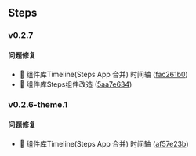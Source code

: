## Steps

### v0.2.7

#### 问题修复
* 🐛 组件库Timeline(Steps App 合并) 时间轴 ([fac261b0](https://atta-gitlab.xtrfr.cn/atta-team/fe/fe-arch/components/xtd-rn/commit/fac261b024c235490ea202ea253ae67c64761beb))
* 🐛 组件库Steps组件改造 ([5aa7e634](https://atta-gitlab.xtrfr.cn/atta-team/fe/fe-arch/components/xtd-rn/commit/5aa7e6348e3e04501f1b0089b175768b76246004))

### v0.2.6-theme.1

#### 问题修复
* 🐛 组件库Timeline(Steps App 合并) 时间轴 ([af57e23b](https://atta-gitlab.xtrfr.cn/atta-team/fe/fe-arch/components/xtd-rn/commit/af57e23b4d3f5c9955d2ef080136c21a67170f38))
